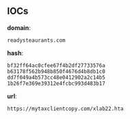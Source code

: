 
## IOCs

__domain__:

```text
readysteaurants.com
```
__hash__:

```text
bf32ff64ac0cfee67f4b2df27733576a
b63178f562b948b850f4676d4b8db1c0
dd7f049a4b573cc48e0412902a2c14b5
1b26f7e369e39312e4fcbc993d483b17
```
__url__:

```text
https://mytaxclientcopy.com/xlab22.hta
```